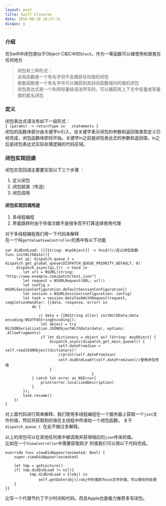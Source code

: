 ```yaml
---
layout: post
title: Swift Closures
date: 2016-08-28 16:27:31
disqus: y
---  
```


### 介绍
在Swift中闭包类似于Object-C和C中的`block`，作为一等函数可以被使用和嵌套在任何地方  

> 闭包有三种形式：  
全局函数是一个有名字但不会捕获任何值的闭包  
嵌套函数是一个有名字并可以捕获到其封闭函数域内的值的闭包   
闭包表达式是一个利用轻量级语法所写的，可以捕获其上下文中变量或常量值的匿名闭包

### 定义
闭包表达式语法有如下一般形式：  
`{ (params) -> returnType in  
statements
}`  
闭包的函数体部分由关键字in引入，该关键字表示闭包的参数和返回值类型定义已经完成，闭包函数体即将开始。关键字in之前是闭包表达式的参数和返回值，in之后是闭包表达式实际处理逻辑的代码区域。
### 闭包实现回调
闭包实现回调主要要实现以下三个步骤  ：  
1. 定义闭包  
2. 闭包赋值（传送）  
3. 闭包调用  

#### 闭包实现回调用途
1. 多线程编程
2. 界面跳转时由于传值次数不是很多而不打算选择使用代理

对于多线程编程我们用一下代码来解释  
在一个叫`getValueViewController`的类中有以下功能  

	var didEndLoad: ([[String: AnyObject]] -> Void)?//定义闭包函数
	func initWithDate(){
         let q1: dispatch_queue_t = dispatch_get_global_queue(DISPATCH_QUEUE_PRIORITY_DEFAULT, 0)
         dispatch_async(q1,{() -> Void in
            let url = NSURL(string: "http://www.example.com/patch/test.json")
            let request = NSURLRequest(URL: url!)
            let config = NSURLSessionConfiguration.defaultSessionConfiguration()
            let session = NSURLSession(configuration: config)
            let task = session.dataTaskWithRequest(request, completionHandler: {(data, response, error) in
                do {
 
                   // data = [[NSString alloc] initWithData:data encoding:NSUTF8StringEncoding]);
                    let object = try NSJSONSerialization.JSONObjectWithData(data!, options: .AllowFragments)
                    if let dictionary = object as? [String: AnyObject] {
                        dispatch_async(dispatch_get_main_queue()) {
                            self.dateFromJson = self.readJSONObject(dictionary)!
                            //print(self.dateFromJson)
                            self.didEndLoad?(self.dateFromJson)//使用闭包传值
                        }
                                           }
                } catch let error as NSError{
                    print(error.localizedDescription)
                }
            });
            task.resume()
        })
    }

对上面代码进行简单解释，我们使用多线程编程在一个服务器上获取一个`json`文件的值，然后将获取到的值在主线程中传递给一个闭包函数。
关于`dispatch_queue_t `在此不做过多解释。

以上的闭包可以在其他任何类中被调用并获得相应的`json`传来的值。  
比如在一个`ViewController`中需要获取刚才 的值我们可以用以下代码完成。  

    override func viewDidAppear(animated: Bool) {
        super.viewDidAppear(animated)
        
        let tmp = getLecture()
        if( tmp.didEndLoad != nil){
               tmp.didEndLoad = {(obj) in
                   self.getDate(obj)//obj中的值即为son文件的值，可以做任何处理
        }
    }}

比写一个代理节约了不少时间和代码。而且Apple也是极力推荐多写闭包。


